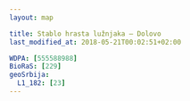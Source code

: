 ```yaml
---
layout: map

title: Stablo hrasta lužnjaka – Dolovo
last_modified_at: 2018-05-21T00:02:51+02:00

WDPA: [555588988]
BioRaS: [229]
geoSrbija:
  L1_182: [23]
---
```

